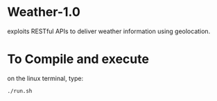 # Weather-1.0
exploits RESTful APIs to deliver weather information using geolocation.

# To Compile and execute
on the linux terminal, type:
```
./run.sh
```
